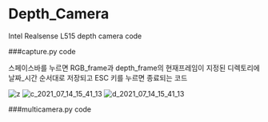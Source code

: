 # Depth_Camera
Intel Realsense L515 depth camera code

###capture.py code

스페이스바를 누르면 RGB_frame과 depth_frame의 현재프레임이 지정된 디렉토리에 날짜_시간 순서대로 저장되고 
ESC 키를 누르면 종료되는 코드

![z](https://user-images.githubusercontent.com/66056440/125575554-b930855b-1821-4729-97b4-86d96c053007.PNG)
![c_2021_07_14_15_41_13](https://user-images.githubusercontent.com/66056440/125575353-4886c991-50dc-4e1a-a821-f02a213768f5.png)
![d_2021_07_14_15_41_13](https://user-images.githubusercontent.com/66056440/125575383-45b000ab-6a1e-4102-bd47-641b48e23e65.png)

###multicamera.py code 
